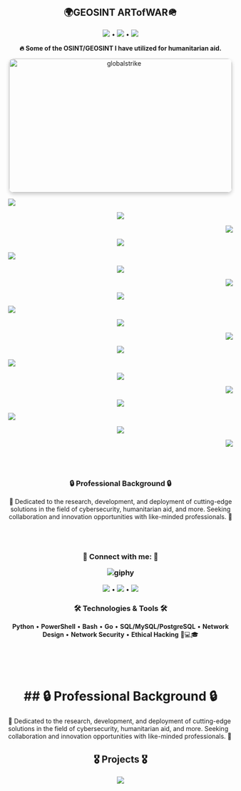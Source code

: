 <h2 align="center">🌍GEOSINT ARTofWAR🪖</h2>


<p align="center">
  <a href="https://github.com/TreadSoftly"><img src="https://img.shields.io/badge/GitHub-100000?style=for-the-badge&logo=github&logoColor=white"></a> •
  <a href="https://linkedin.com/in/raydraleaus/"><img src="https://img.shields.io/badge/LinkedIn-0077B5?style=for-the-badge&logo=linkedin&logoColor=white"></a> •
  <a href="https://discord.gg/zw5fsRM9"><img src="https://img.shields.io/badge/Discord-7289DA?style=for-the-badge&logo=discord&logoColor=white"></a>
</p>


<p align="center"><strong>🔥 Some of the OSINT/GEOSINT I have utilized for humanitarian aid.</strong></p>



<p align="center">
  <img src="https://github.com/TreadSoftly/Projects/assets/121847455/995c1191-709a-44d7-910e-2b57ccb09a12" alt="globalstrike" width="500" height="300" style="border-radius: 10px; box-shadow: 0 4px 8px 0 rgba(0, 0, 0, 0.2);">
</p>


<p align="left"><img src="https://github.com/TreadSoftly/Projects/assets/121847455/33e8d2ed-1882-474f-9536-0e9cdfb7819a"></p>
<p align="center"><img src="https://github.com/TreadSoftly/Projects/assets/121847455/3baed55c-69b4-49dc-add2-acb269cb8956"></p>
<p align="right"><img src="https://github.com/TreadSoftly/Projects/assets/121847455/bb63e448-8013-46de-a8b6-e132c26b62cf"></p>
<p align="center"><img src="https://github.com/TreadSoftly/Projects/assets/121847455/757162cb-fec6-493f-a205-69ba8a202d94"></p>
<p align="left"><img src="https://github.com/TreadSoftly/Projects/assets/121847455/7d11d269-837d-448a-b512-95d37a5130ed"></p>
<p align="center"><img src="https://github.com/TreadSoftly/Projects/assets/121847455/02132fd9-016e-4865-af28-e6d84c558bfb"></p>
<p align="right"><img src="https://github.com/TreadSoftly/Projects/assets/121847455/6b5cd520-561a-48e5-a8fa-bacc3467773f"></p>
<p align="center"><img src="https://github.com/TreadSoftly/Projects/assets/121847455/a4a65ad0-00f0-4ebd-bb31-845379951917"></p>
<p align="left"><img src="https://github.com/TreadSoftly/Projects/assets/121847455/3a620497-78d6-4d8e-86ac-4399083db1bf"></p>
<p align="center"><img src="https://github.com/TreadSoftly/Projects/assets/121847455/fce60123-8ef7-4635-ae5e-8179fbf73a92"></p>
<p align="right"><img src="https://github.com/TreadSoftly/Projects/assets/121847455/5a1f89d5-d185-44e3-b059-236d9600b88e"></p>
<p align="center"><img src="https://github.com/TreadSoftly/Projects/assets/121847455/e75454a3-2334-40bd-b6ca-3857b2d3d4c7"></p>
<p align="left"><img src="https://github.com/TreadSoftly/Projects/assets/121847455/f1199a04-e773-4ef7-a1dd-1a642bd8de2c"></p>
<p align="center"><img src="https://github.com/TreadSoftly/Projects/assets/121847455/7cc6e1ec-3af0-4527-b421-ad3058df31e4"></p>
<p align="right"><img src="https://github.com/TreadSoftly/Projects/assets/121847455/5b54655a-38e9-478a-a4fc-61b0ce78a6d8"></p>
<p align="center"><img src="https://github.com/TreadSoftly/Projects/assets/121847455/84899f22-7730-4bf9-8172-638842a21c6b"></p>
<p align="left"><img src="https://github.com/TreadSoftly/Projects/assets/121847455/ca0d7b37-994c-4fbe-ac6f-d8fbd73cfe4d"></p>
<p align="center"><img src="https://github.com/TreadSoftly/Projects/assets/121847455/f17421e6-497a-4b23-9b0d-e9d7f534bccc"></p>
<p align="right"><img src="https://github.com/TreadSoftly/Projects/assets/121847455/c9d139cf-5bfd-4524-ba95-83fceb6a3a50"></p>

<!-- Additional Images -->

<br>
<br>


<h3 align="center">🔒 Professional Background 🔒</h3>
<p align="center">💼 Dedicated to the research, development, and deployment of cutting-edge solutions in the field of cybersecurity, humanitarian aid, and more. Seeking collaboration and innovation opportunities with like-minded professionals. 💼</p>
<br>
<br>


<h3 align="center">🔗 Connect with me: 🔗

  ![giphy](https://github.com/TreadSoftly/Projects/assets/121847455/c746210c-63fb-4d7e-a48e-944f43115fea)
</h3>

<p align="center">
  <a href="https://github.com/TreadSoftly"><img src="https://img.shields.io/badge/GitHub-100000?style=for-the-badge&logo=github&logoColor=white"></a> •
  <a href="https://linkedin.com/in/raydraleaus/"><img src="https://img.shields.io/badge/LinkedIn-0077B5?style=for-the-badge&logo=linkedin&logoColor=white"></a> •
  <a href="https://discord.gg/zw5fsRM9"><img src="https://img.shields.io/badge/Discord-7289DA?style=for-the-badge&logo=discord&logoColor=white"></a>
</p>

<h3 align="center">🛠️ Technologies & Tools 🛠️</h3>
<p align="center">
  <strong>Python</strong> • <strong>PowerShell</strong> • <strong>Bash</strong> • <strong>Go</strong> • <strong>SQL/MySQL/PostgreSQL</strong> • <strong>Network Design</strong> • <strong>Network Security</strong> • <strong>Ethical Hacking</strong> 🧠💻🎓
</p>
<br>
<br>
<br>



<h1 align="center">
## 🔒 Professional Background 🔒
  </h1>

💼 Dedicated to the research, development, and deployment of cutting-edge solutions in the field of cybersecurity, humanitarian aid, and more. Seeking collaboration and innovation opportunities with like-minded professionals. 💼

<h2 align="center">🎖️ Projects 🎖️</h2>
<p align="center">
  <a href="https://github.com/TreadSoftly/Projects"><img src="https://img.shields.io/badge/Projects-Click_Here-green?style=for-the-badge"></a>
</p>


